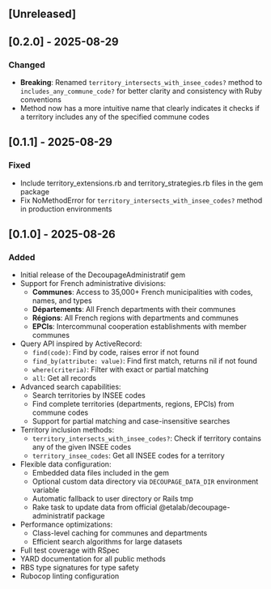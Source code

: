 ## [Unreleased]

## [0.2.0] - 2025-08-29

### Changed
- **Breaking**: Renamed `territory_intersects_with_insee_codes?` method to `includes_any_commune_code?` for better clarity and consistency with Ruby conventions
- Method now has a more intuitive name that clearly indicates it checks if a territory includes any of the specified commune codes

## [0.1.1] - 2025-08-29

### Fixed
- Include territory_extensions.rb and territory_strategies.rb files in the gem package
- Fix NoMethodError for `territory_intersects_with_insee_codes?` method in production environments

## [0.1.0] - 2025-08-26

### Added
- Initial release of the DecoupageAdministratif gem
- Support for French administrative divisions:
  - **Communes**: Access to 35,000+ French municipalities with codes, names, and types
  - **Départements**: All French departments with their communes
  - **Régions**: All French regions with departments and communes
  - **EPCIs**: Intercommunal cooperation establishments with member communes
- Query API inspired by ActiveRecord:
  - `find(code)`: Find by code, raises error if not found
  - `find_by(attribute: value)`: Find first match, returns nil if not found
  - `where(criteria)`: Filter with exact or partial matching
  - `all`: Get all records
- Advanced search capabilities:
  - Search territories by INSEE codes
  - Find complete territories (departments, regions, EPCIs) from commune codes
  - Support for partial matching and case-insensitive searches
- Territory inclusion methods:
  - `territory_intersects_with_insee_codes?`: Check if territory contains any of the given INSEE codes
  - `territory_insee_codes`: Get all INSEE codes for a territory
- Flexible data configuration:
  - Embedded data files included in the gem
  - Optional custom data directory via `DECOUPAGE_DATA_DIR` environment variable
  - Automatic fallback to user directory or Rails tmp
  - Rake task to update data from official @etalab/decoupage-administratif package
- Performance optimizations:
  - Class-level caching for communes and departments
  - Efficient search algorithms for large datasets
- Full test coverage with RSpec
- YARD documentation for all public methods
- RBS type signatures for type safety
- Rubocop linting configuration
